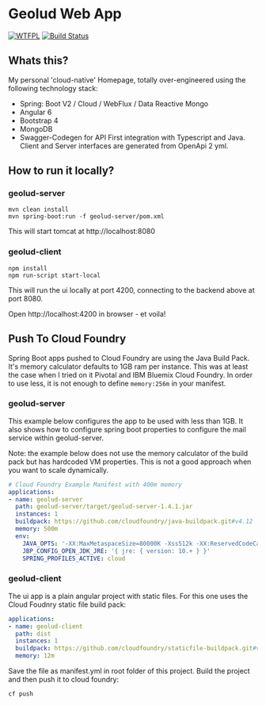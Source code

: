 # Geolud Web App

[![WTFPL](https://img.shields.io/badge/license-WTFPL-blue.svg)](http://www.wtfpl.net/txt/copying)
[![Build Status](https://travis-ci.org/fischermatte/geolud.svg?branch=develop)](https://travis-ci.org/fischermatte/geolud) 

## Whats this?

My personal 'cloud-native' Homepage, totally over-engineered using the following technology stack:

- Spring: Boot V2 / Cloud / WebFlux / Data Reactive Mongo
- Angular 6
- Bootstrap 4 
- MongoDB
- Swagger-Codegen for API First integration with Typescript and Java. Client and Server interfaces are generated from OpenApi 2 yml.

## How to run it locally?

### geolud-server

    mvn clean install
    mvn spring-boot:run -f geolud-server/pom.xml
    
This will start tomcat at http://localhost:8080
    
### geolud-client

    npm install
    npm run-script start-local
    
This will run the ui locally at port 4200, connecting to the backend above at port 8080. 

Open http://localhost:4200 in browser - et voila!

## Push To Cloud Foundry

Spring Boot apps pushed to Cloud Foundry are using the Java Build
Pack. It's memory calculator defaults to 1GB ram per instance. This was at 
least the case when I tried on it Pivotal and IBM Bluemix Cloud Foundry. In order 
to use less, it is not enough to define `memory:256m` in your manifest.  

### geolud-server

This example below configures the app to be used with less than 1GB. It also shows how to configure 
spring boot properties to configure the mail service within geolud-server.

Note: the example below does not use the memory calculator of the build pack but has hardcoded VM properties. This
is not a good approach when you want to scale dynamically. 

```yml
# Cloud Foundry Example Manifest with 400m memory
applications:
- name: geolud-server
  path: geolud-server/target/geolud-server-1.4.1.jar
  instances: 1
  buildpack: https://github.com/cloudfoundry/java-buildpack.git#v4.12
  memory: 500m
  env:
    JAVA_OPTS: '-XX:MaxMetaspaceSize=80000K -Xss512k -XX:ReservedCodeCacheSize=16M -XX:MaxDirectMemorySize=10M'
    JBP_CONFIG_OPEN_JDK_JRE: '{ jre: { version: 10.+ } }'
    SPRING_PROFILES_ACTIVE: cloud
```

### geolud-client
The ui app is a plain angular project with static files. For this one uses the Cloud Foudnry static file build pack:

```yml
applications:
- name: geolud-client
  path: dist
  instances: 1
  buildpack: https://github.com/cloudfoundry/staticfile-buildpack.git#v1.4.20
  memory: 12m

```

Save the file as manifest.yml in root folder of this project. Build the project and then push it
to cloud foundry:

    cf push
    
    
